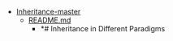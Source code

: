 - <a href = "E:\Node_projects\Node_Way\ArchivTSH_2\ArhivTimur_2\Inheritance-master\cat.Inheritance-master\dir.Inheritance-master.md">Inheritance-master</a>
    - <a href = "E:\Node_projects\Node_Way\ArchivTSH_2\ArhivTimur_2\Inheritance-master\README.md">README.md</a>
        - *# Inheritance in Different Paradigms
